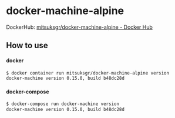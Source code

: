 docker-machine-alpine
=====================

DockerHub: [mitsuksgr/docker\-machine\-alpine \- Docker Hub](https://hub.docker.com/r/mitsuksgr/docker-machine-alpine/)


## How to use

#### docker
```bash
$ docker container run mitsuksgr/docker-machine-alpine version
docker-machine version 0.15.0, build b48dc28d
```


#### docker-compose
```bash
$ docker-compose run docker-machine version
docker-machine version 0.15.0, build b48dc28d
```


